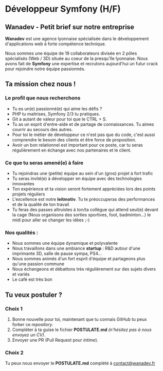 # Développeur Symfony (H/F)

## Wanadev - Petit brief sur notre entreprise

**Wanadev** est une agence lyonnaise spécialisée dans le développement d'applications web à forte compétence technique.

Nous sommes une équipe de 19 collaborateurs divisée en 2 pôles spécialisés (Web / 3D) située au coeur de la presqu'île lyonnaise. Nous avons fait de **Symfony** une expertise et recrutons aujourd'hui un futur crack pour rejoindre notre équipe passionnés.

## Ta mission chez nous !

### Le profil que nous recherchons

* Tu es un(e) passionné(e) qui aime les défis ?
* PHP tu maitrises, Symfony 2/3 tu pratiques.
* Git a autant de valeur pour toi que le CTRL + S.
* Tu as un esprit d'entre-aide et de partage de connaissances. Tu aimes courrir au secours des autres.
* Pour toi le métier de développeur ce n'est pas que du code, c'est aussi comprendre le besoin des clients et être force de proposition.
* Avoir un bon relationnel est important pour ce poste, car tu seras régulièrement en échange avec nos partenaires et le client.

### Ce que tu seras amené(e) à faire

* Tu rejoindras une (petite) équipe au sein d'un (gros) projet à fort trafic
* Tu seras invité(e) à développer en équipe avec des technologies innovantes
* Ton expérience et ta vision seront fortement appréciées lors des points projets réguliers
* L'excellence est notre __leitmotiv__. Tu te préoccuperas des performances et de la qualité de ton travail
* Tu feras des passes altruistes à ton/ta collègue qui attend seul(e) devant la cage (Nous organisons des sorties sportives, foot, badminton...) le midi pour aller se changer les idées ;-)

### Nos qualités :

* Nous sommes une équipe dynamique et polyvalente
* Nous travaillons dans une ambiance **startup** : R&D autour d'une imprimante 3D, salle de pause sympa, PS4...
* Nous sommes animés d'un fort esprit d'équipe et partageons plus qu'une passion commune
* Nous échangeons et débattons très régulièrement sur des sujets divers et variés
* Le café est très bon

## Tu veux postuler ?

### Choix 1

1. Bonne nouvelle pour toi, maintenant que tu connais GitHub tu peux forker ce _repository_.
2. Compléter à ta guise le fichier **POSTULATE.md** _(n'hésitez pas à nous envoyez un CV)_.
3. Envoyer une PR (Pull Request pour _intime_).

### Choix 2

Tu peux nous envoyer le **POSTULATE.md** complété à [contact@wanadev.fr](mailto:contact@wanadev.fr)
